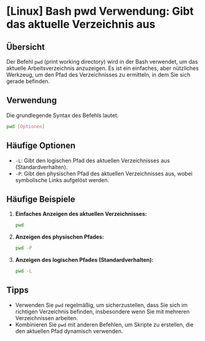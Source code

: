 # [Linux] Bash pwd Verwendung: Gibt das aktuelle Verzeichnis aus

## Übersicht
Der Befehl `pwd` (print working directory) wird in der Bash verwendet, um das aktuelle Arbeitsverzeichnis anzuzeigen. Es ist ein einfaches, aber nützliches Werkzeug, um den Pfad des Verzeichnisses zu ermitteln, in dem Sie sich gerade befinden.

## Verwendung
Die grundlegende Syntax des Befehls lautet:

```bash
pwd [Optionen]
```

## Häufige Optionen
- `-L`: Gibt den logischen Pfad des aktuellen Verzeichnisses aus (Standardverhalten).
- `-P`: Gibt den physischen Pfad des aktuellen Verzeichnisses aus, wobei symbolische Links aufgelöst werden.

## Häufige Beispiele
1. **Einfaches Anzeigen des aktuellen Verzeichnisses:**
   ```bash
   pwd
   ```

2. **Anzeigen des physischen Pfades:**
   ```bash
   pwd -P
   ```

3. **Anzeigen des logischen Pfades (Standardverhalten):**
   ```bash
   pwd -L
   ```

## Tipps
- Verwenden Sie `pwd` regelmäßig, um sicherzustellen, dass Sie sich im richtigen Verzeichnis befinden, insbesondere wenn Sie mit mehreren Verzeichnissen arbeiten.
- Kombinieren Sie `pwd` mit anderen Befehlen, um Skripte zu erstellen, die den aktuellen Pfad dynamisch verwenden.
